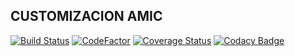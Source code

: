 CUSTOMIZACION AMIC
------------------

[![Build Status](https://travis-ci.org/jobiols/cl-amic.svg?branch=11.0)](https://travis-ci.org/jobiols/cl-amic)
[![CodeFactor](https://www.codefactor.io/repository/github/jobiols/cl-amic/badge)](https://www.codefactor.io/repository/github/jobiols/cl-amic)
[![Coverage Status](https://coveralls.io/repos/github/jobiols/cl-amic/badge.svg?branch=11.0)](https://coveralls.io/github/jobiols/cl-amic?branch=11.0)
[![Codacy Badge](https://api.codacy.com/project/badge/Grade/f00fae7864b7406ba474c24b2c8df0b6)](https://www.codacy.com/manual/jobiols/cl-amic?utm_source=github.com&amp;utm_medium=referral&amp;utm_content=jobiols/cl-amic&amp;utm_campaign=Badge_Grade)